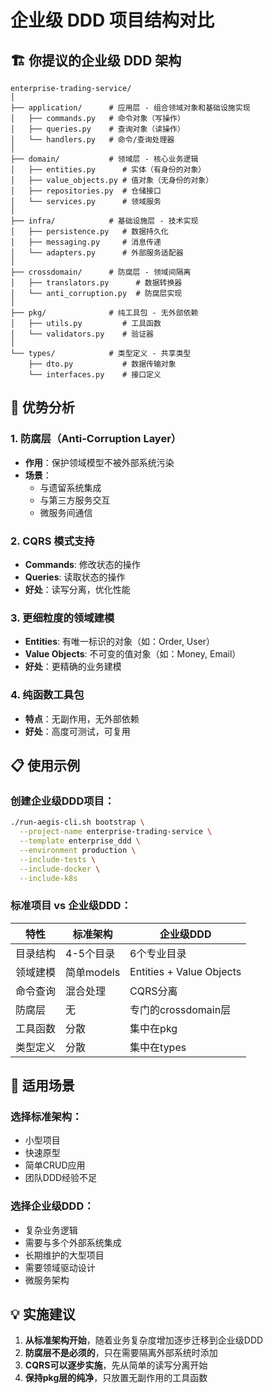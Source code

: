 # 企业级 DDD 项目结构对比

## 🏗️ 你提议的企业级 DDD 架构

```
enterprise-trading-service/
│
├── application/      # 应用层 - 组合领域对象和基础设施实现
│   ├── commands.py   # 命令对象（写操作）
│   ├── queries.py    # 查询对象（读操作）
│   └── handlers.py   # 命令/查询处理器
│
├── domain/           # 领域层 - 核心业务逻辑
│   ├── entities.py      # 实体（有身份的对象）
│   ├── value_objects.py # 值对象（无身份的对象）
│   ├── repositories.py  # 仓储接口
│   └── services.py      # 领域服务
│
├── infra/            # 基础设施层 - 技术实现
│   ├── persistence.py   # 数据持久化
│   ├── messaging.py     # 消息传递
│   └── adapters.py      # 外部服务适配器
│
├── crossdomain/      # 防腐层 - 领域间隔离
│   ├── translators.py      # 数据转换器
│   └── anti_corruption.py  # 防腐层实现
│
├── pkg/              # 纯工具包 - 无外部依赖
│   ├── utils.py         # 工具函数
│   └── validators.py    # 验证器
│
└── types/            # 类型定义 - 共享类型
    ├── dto.py           # 数据传输对象
    └── interfaces.py    # 接口定义
```

## 🎯 优势分析

### 1. **防腐层（Anti-Corruption Layer）**
- **作用**：保护领域模型不被外部系统污染
- **场景**：
  - 与遗留系统集成
  - 与第三方服务交互
  - 微服务间通信

### 2. **CQRS 模式支持**
- **Commands**: 修改状态的操作
- **Queries**: 读取状态的操作
- **好处**：读写分离，优化性能

### 3. **更细粒度的领域建模**
- **Entities**: 有唯一标识的对象（如：Order, User）
- **Value Objects**: 不可变的值对象（如：Money, Email）
- **好处**：更精确的业务建模

### 4. **纯函数工具包**
- **特点**：无副作用，无外部依赖
- **好处**：高度可测试，可复用

## 📋 使用示例

### 创建企业级DDD项目：

```bash
./run-aegis-cli.sh bootstrap \
  --project-name enterprise-trading-service \
  --template enterprise_ddd \
  --environment production \
  --include-tests \
  --include-docker \
  --include-k8s
```

### 标准项目 vs 企业级DDD：

| 特性 | 标准架构 | 企业级DDD |
|-----|---------|-----------|
| 目录结构 | 4-5个目录 | 6个专业目录 |
| 领域建模 | 简单models | Entities + Value Objects |
| 命令查询 | 混合处理 | CQRS分离 |
| 防腐层 | 无 | 专门的crossdomain层 |
| 工具函数 | 分散 | 集中在pkg |
| 类型定义 | 分散 | 集中在types |

## 🔧 适用场景

### 选择标准架构：
- 小型项目
- 快速原型
- 简单CRUD应用
- 团队DDD经验不足

### 选择企业级DDD：
- 复杂业务逻辑
- 需要与多个外部系统集成
- 长期维护的大型项目
- 需要领域驱动设计
- 微服务架构

## 💡 实施建议

1. **从标准架构开始**，随着业务复杂度增加逐步迁移到企业级DDD
2. **防腐层不是必须的**，只在需要隔离外部系统时添加
3. **CQRS可以逐步实施**，先从简单的读写分离开始
4. **保持pkg层的纯净**，只放置无副作用的工具函数
